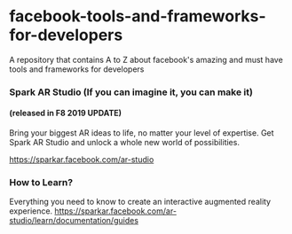 # facebook-tools-and-frameworks-for-developers
A repository that contains A to Z about facebook's amazing and must have tools and frameworks for developers


### Spark AR Studio (If you can imagine it, you can make it)
#### (released in F8 2019 UPDATE)

Bring your biggest AR ideas to life, no matter your level of expertise. Get Spark AR Studio and unlock a whole new world of possibilities.

https://sparkar.facebook.com/ar-studio


### How to Learn?
Everything you need to know to create an interactive augmented reality experience.
https://sparkar.facebook.com/ar-studio/learn/documentation/guides
